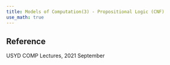 ```yaml
---
title: Models of Computation(3) - Propositional Logic (CNF)
use_math: true
---
```


## 

## Reference
USYD COMP Lectures, 2021 September
